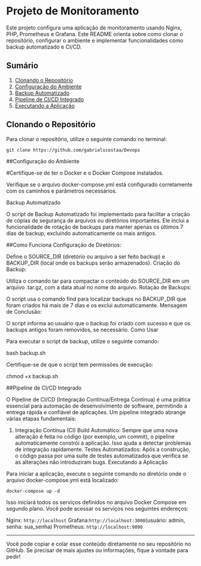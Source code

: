 # Projeto de Monitoramento

Este projeto configura uma aplicação de monitoramento usando Nginx, PHP, Prometheus e Grafana. Este README orienta sobre como clonar o repositório, configurar o ambiente e implementar funcionalidades como backup automatizado e CI/CD.

## Sumário

1. [Clonando o Repositório](#clonando-o-repositório)
2. [Configuração do Ambiente](#configuração-do-ambiente)
3. [Backup Automatizado](#backup-automatizado)
4. [Pipeline de CI/CD Integrado](#pipeline-de-cicd-integrado)
5. [Executando a Aplicação](#executando-a-aplicação)

## Clonando o Repositório

Para clonar o repositório, utilize o seguinte comando no terminal:

```
git clone https://github.com/gabrielscostaa/Devops

````

##Configuração do Ambiente

#Certifique-se de ter o Docker e o Docker Compose instalados.

Verifique se o arquivo docker-compose.yml está configurado corretamente com os caminhos e parâmetros necessários.

Backup Automatizado

O script de Backup Automatizado foi implementado para facilitar a criação de cópias de segurança de arquivos ou diretórios importantes. Ele inclui a funcionalidade de rotação de backups para manter apenas os últimos 7 dias de backup, excluindo automaticamente os mais antigos.

##Como Funciona
Configuração de Diretórios:

Define o SOURCE_DIR (diretório ou arquivo a ser feito backup) e BACKUP_DIR (local onde os backups serão armazenados).
Criação do Backup:

Utiliza o comando tar para compactar o conteúdo do SOURCE_DIR em um arquivo .tar.gz, com a data atual no nome do arquivo.
Rotação de Backups:

O script usa o comando find para localizar backups no BACKUP_DIR que foram criados há mais de 7 dias e os exclui automaticamente.
Mensagem de Conclusão:

O script informa ao usuário que o backup foi criado com sucesso e que os backups antigos foram removidos, se necessário.
Como Usar

Para executar o script de backup, utilize o seguinte comando:

 bash backup.sh

Certifique-se de que o script tem permissões de execução:

chmod +x backup.sh


##Pipeline de CI/CD Integrado

O Pipeline de CI/CD (Integração Contínua/Entrega Contínua) é uma prática essencial para automação de desenvolvimento de software, permitindo a entrega rápida e confiável de aplicações. Um pipeline integrado abrange várias etapas fundamentais:

1. Integração Contínua (CI)
Build Automático: Sempre que uma nova alteração é feita no código (por exemplo, um commit), o pipeline automaticamente constrói a aplicação. Isso ajuda a detectar problemas de integração rapidamente.
Testes Automatizados: Após a construção, o código passa por uma suíte de testes automatizados que verifica se as alterações não introduziram bugs.
Executando a Aplicação

Para iniciar a aplicação, execute o seguinte comando no diretório onde o arquivo docker-compose.yml está localizado:
````
docker-compose up -d
````
Isso iniciará todos os serviços definidos no arquivo Docker Compose em segundo plano. Você pode acessar os serviços nos seguintes endereços:

Nginx: ````http://localhost````
Grafana:```` http://localhost:3000 ````(usuário: admin, senha: sua_senha)
Prometheus: ````http://localhost:9090````


---

Você pode copiar e colar esse conteúdo diretamente no seu repositório no GitHub. Se precisar de mais ajustes ou informações, fique à vontade para pedir!
